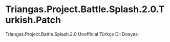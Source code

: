 # Triangas.Project.Battle.Splash.2.0.Turkish.Patch
Triangas.Project.Battle.Splash.2.0 Unofficial Türkçe Dil Dosyası
